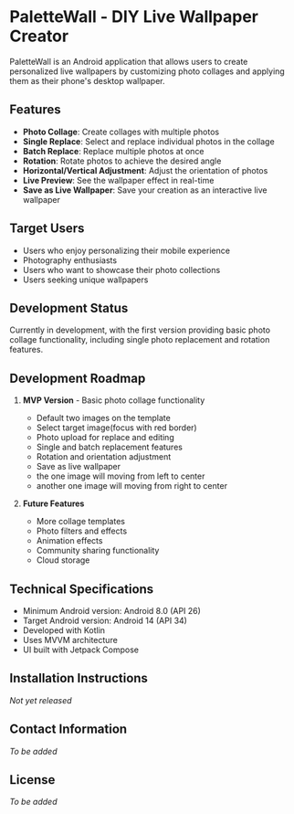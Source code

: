 # PaletteWall - DIY Live Wallpaper Creator

PaletteWall is an Android application that allows users to create personalized live wallpapers by customizing photo collages and applying them as their phone's desktop wallpaper.

## Features

- **Photo Collage**: Create collages with multiple photos
- **Single Replace**: Select and replace individual photos in the collage
- **Batch Replace**: Replace multiple photos at once
- **Rotation**: Rotate photos to achieve the desired angle
- **Horizontal/Vertical Adjustment**: Adjust the orientation of photos
- **Live Preview**: See the wallpaper effect in real-time
- **Save as Live Wallpaper**: Save your creation as an interactive live wallpaper

## Target Users

- Users who enjoy personalizing their mobile experience
- Photography enthusiasts
- Users who want to showcase their photo collections
- Users seeking unique wallpapers

## Development Status

Currently in development, with the first version providing basic photo collage functionality, including single photo replacement and rotation features.

## Development Roadmap

1. **MVP Version** - Basic photo collage functionality

   - Default two images on the template
   - Select target image(focus with red border)
   - Photo upload for replace and editing
   - Single and batch replacement features
   - Rotation and orientation adjustment
   - Save as live wallpaper
   - the one image will moving from left to center
   - another one image will moving from right to center

2. **Future Features**
   - More collage templates
   - Photo filters and effects
   - Animation effects
   - Community sharing functionality
   - Cloud storage

## Technical Specifications

- Minimum Android version: Android 8.0 (API 26)
- Target Android version: Android 14 (API 34)
- Developed with Kotlin
- Uses MVVM architecture
- UI built with Jetpack Compose

## Installation Instructions

_Not yet released_

## Contact Information

_To be added_

## License

_To be added_
